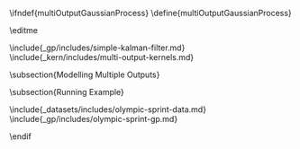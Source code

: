\ifndef{multiOutputGaussianProcess}
\define{multiOutputGaussianProcess}

\editme

\include{_gp/includes/simple-kalman-filter.md}
\include{_kern/includes/multi-output-kernels.md}

\subsection{Modelling Multiple Outputs}

\subsection{Running Example}

\include{_datasets/includes/olympic-sprint-data.md}
\include{_gp/includes/olympic-sprint-gp.md}

\endif
